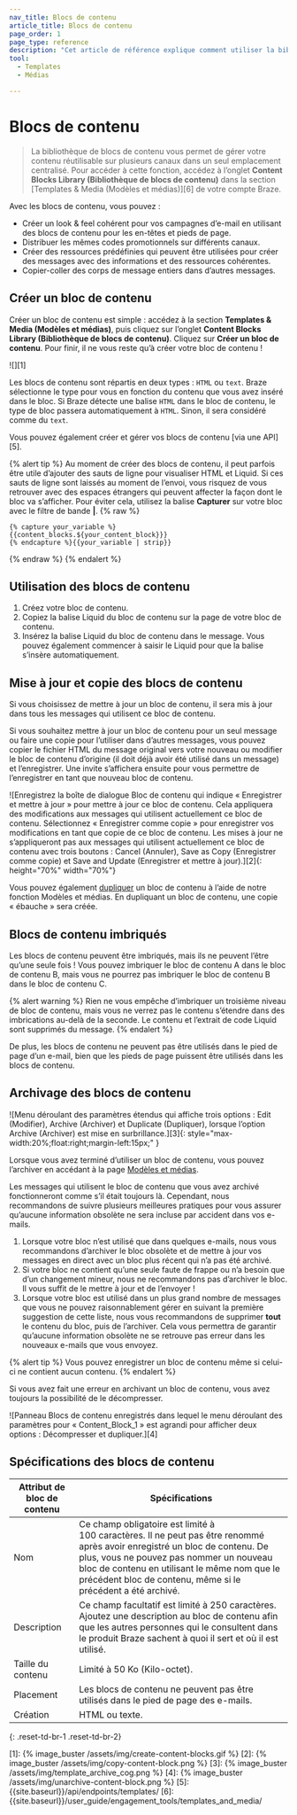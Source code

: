 ```yaml
---
nav_title: Blocs de contenu
article_title: Blocs de contenu
page_order: 1
page_type: reference
description: "Cet article de référence explique comment utiliser la bibliothèque de blocs de contenu pour gérer votre contenu réutilisable sur plusieurs canaux à un seul et même endroit."
tool: 
  - Templates
  - Médias

---
```


# Blocs de contenu

> La bibliothèque de blocs de contenu vous permet de gérer votre contenu réutilisable sur plusieurs canaux dans un seul emplacement centralisé. Pour accéder à cette fonction, accédez à l’onglet **Content Blocks Library (Bibliothèque de blocs de contenu)** dans la section [Templates & Media (Modèles et médias)][6] de votre compte Braze.

Avec les blocs de contenu, vous pouvez :

- Créer un look & feel cohérent pour vos campagnes d’e-mail en utilisant des blocs de contenu pour les en-têtes et pieds de page.
- Distribuer les mêmes codes promotionnels sur différents canaux.
- Créer des ressources prédéfinies qui peuvent être utilisées pour créer des messages avec des informations et des ressources cohérentes.
- Copier-coller des corps de message entiers dans d’autres messages.

## Créer un bloc de contenu

Créer un bloc de contenu est simple : accédez à la section **Templates & Media (Modèles et médias)**, puis cliquez sur l’onglet **Content Blocks Library (Bibliothèque de blocs de contenu)**. Cliquez sur **Créer un bloc de contenu**. Pour finir, il ne vous reste qu’à créer votre bloc de contenu !

![][1]

Les blocs de contenu sont répartis en deux types : `HTML` ou `text`. Braze sélectionne le type pour vous en fonction du contenu que vous avez inséré dans le bloc. Si Braze détecte une balise `HTML` dans le bloc de contenu, le type de bloc passera automatiquement à `HTML`. Sinon, il sera considéré comme du `text`.  

Vous pouvez également créer et gérer vos blocs de contenu [via une API][5].

{% alert tip %}
Au moment de créer des blocs de contenu, il peut parfois être utile d’ajouter des sauts de ligne pour visualiser HTML et Liquid. Si ces sauts de ligne sont laissés au moment de l’envoi, vous risquez de vous retrouver avec des espaces étrangers qui peuvent affecter la façon dont le bloc va s’afficher. Pour éviter cela, utilisez la balise **Capturer** sur votre bloc avec le filtre de bande **&#124;**. 
{% raw %}
```
{% capture your_variable %}
{{content_blocks.${your_content_block}}}
{% endcapture %}{{your_variable | strip}}
```
{% endraw %}
{% endalert %}

## Utilisation des blocs de contenu

1. Créez votre bloc de contenu.
2. Copiez la balise Liquid du bloc de contenu sur la page de votre bloc de contenu.
3. Insérez la balise Liquid du bloc de contenu dans le message. Vous pouvez également commencer à saisir le Liquid pour que la balise s’insère automatiquement.

## Mise à jour et copie des blocs de contenu

Si vous choisissez de mettre à jour un bloc de contenu, il sera mis à jour dans tous les messages qui utilisent ce bloc de contenu.

Si vous souhaitez mettre à jour un bloc de contenu pour un seul message ou faire une copie pour l’utiliser dans d’autres messages, vous pouvez copier le fichier HTML du message original vers votre nouveau ou modifier le bloc de contenu d’origine (il doit déjà avoir été utilisé dans un message) et l’enregistrer. Une invite s’affichera ensuite pour vous permettre de l’enregistrer en tant que nouveau bloc de contenu.

![Enregistrez la boîte de dialogue Bloc de contenu qui indique « Enregistrer et mettre à jour » pour mettre à jour ce bloc de contenu. Cela appliquera des modifications aux messages qui utilisent actuellement ce bloc de contenu. Sélectionnez « Enregistrer comme copie » pour enregistrer vos modifications en tant que copie de ce bloc de contenu. Les mises à jour ne s’appliqueront pas aux messages qui utilisent actuellement ce bloc de contenu avec trois boutons : Cancel (Annuler), Save as Copy (Enregistrer comme copie) et Save and Update (Enregistrer et mettre à jour).][2]{: height="70%" width="70%"}

Vous pouvez également [dupliquer]({{site.baseurl}}/user_guide/engagement_tools/templates_and_media/duplicate/) un bloc de contenu à l’aide de notre fonction Modèles et médias. En dupliquant un bloc de contenu, une copie « ébauche » sera créée.

## Blocs de contenu imbriqués

Les blocs de contenu peuvent être imbriqués, mais ils ne peuvent l’être qu’une seule fois ! Vous pouvez imbriquer le bloc de contenu A dans le bloc de contenu B, mais vous ne pourrez pas imbriquer le bloc de contenu B dans le bloc de contenu C.

{% alert warning %}
Rien ne vous empêche d’imbriquer un troisième niveau de bloc de contenu, mais vous ne verrez pas le contenu s’étendre dans des imbrications au-delà de la seconde. Le contenu et l’extrait de code Liquid sont supprimés du message.
{% endalert %}

De plus, les blocs de contenu ne peuvent pas être utilisés dans le pied de page d’un e-mail, bien que les pieds de page puissent être utilisés dans les blocs de contenu.

## Archivage des blocs de contenu

![Menu déroulant des paramètres étendus qui affiche trois options : Edit (Modifier), Archive (Archiver) et Duplicate (Dupliquer), lorsque l’option Archive (Archiver) est mise en surbrillance.][3]{: style="max-width:20%;float:right;margin-left:15px;" }

Lorsque vous avez terminé d’utiliser un bloc de contenu, vous pouvez l’archiver en accédant à la page [Modèles et médias]({{site.baseurl}}/user_guide/engagement_tools/templates_and_media/archive/).

Les messages qui utilisent le bloc de contenu que vous avez archivé fonctionneront comme s’il était toujours là. Cependant, nous recommandons de suivre plusieurs meilleures pratiques pour vous assurer qu’aucune information obsolète ne sera incluse par accident dans vos e-mails.

1. Lorsque votre bloc n’est utilisé que dans quelques e-mails, nous vous recommandons d’archiver le bloc obsolète et de mettre à jour vos messages en direct avec un bloc plus récent qui n’a pas été archivé.
2. Si votre bloc ne contient qu’une seule faute de frappe ou n’a besoin que d’un changement mineur, nous ne recommandons pas d’archiver le bloc. Il vous suffit de le mettre à jour et de l’envoyer !
3. Lorsque votre bloc est utilisé dans un plus grand nombre de messages que vous ne pouvez raisonnablement gérer en suivant la première suggestion de cette liste, nous vous recommandons de supprimer **tout** le contenu du bloc, puis de l’archiver. Cela vous permettra de garantir qu’aucune information obsolète ne se retrouve pas erreur dans les nouveaux e-mails que vous envoyez.

{% alert tip %}
Vous pouvez enregistrer un bloc de contenu même si celui-ci ne contient aucun contenu.
{% endalert %}

Si vous avez fait une erreur en archivant un bloc de contenu, vous avez toujours la possibilité de le décompresser.  

![Panneau Blocs de contenu enregistrés dans lequel le menu déroulant des paramètres pour « Content_Block_1 » est agrandi pour afficher deux options : Décompresser et dupliquer.][4]

## Spécifications des blocs de contenu

| Attribut de bloc de contenu | Spécifications |
|---|---|
| Nom | Ce champ obligatoire est limité à 100 caractères. Il ne peut pas être renommé après avoir enregistré un bloc de contenu. De plus, vous ne pouvez pas nommer un nouveau bloc de contenu en utilisant le même nom que le précédent bloc de contenu, même si le précédent a été archivé. |
| Description | Ce champ facultatif est limité à 250 caractères. Ajoutez une description au bloc de contenu afin que les autres personnes qui le consultent dans le produit Braze sachent à quoi il sert et où il est utilisé. |
| Taille du contenu | Limité à 50 Ko (Kilo-octet). |
| Placement | Les blocs de contenu ne peuvent pas être utilisés dans le pied de page des e-mails. |
| Création | HTML ou texte. |
{: .reset-td-br-1 .reset-td-br-2}

[1]: {% image_buster /assets/img/create-content-blocks.gif %}
[2]: {% image_buster /assets/img/copy-content-block.png %}
[3]: {% image_buster /assets/img/template_archive_cog.png %}
[4]: {% image_buster /assets/img/unarchive-content-block.png %}
[5]: {{site.baseurl}}/api/endpoints/templates/
[6]: {{site.baseurl}}/user_guide/engagement_tools/templates_and_media/
